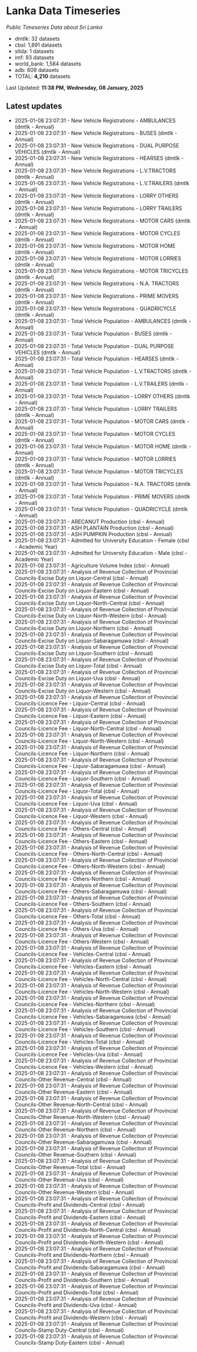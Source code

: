 # Lanka Data Timeseries
*Public Timeseries Data about Sri Lanka*

* dmtlk: 32 datasets
* cbsl: 1,891 datasets
* sltda: 1 datasets
* imf: 93 datasets
* world_bank: 1,584 datasets
* adb: 609 datasets
* TOTAL: **4,210** datasets

Last Updated: **11:38 PM, Wednesday, 08 January, 2025**

## Latest updates

* 2025-01-08 23:07:31 - New Vehicle Registrations - AMBULANCES (dmtlk - Annual)
* 2025-01-08 23:07:31 - New Vehicle Registrations - BUSES (dmtlk - Annual)
* 2025-01-08 23:07:31 - New Vehicle Registrations - DUAL PURPOSE VEHICLES (dmtlk - Annual)
* 2025-01-08 23:07:31 - New Vehicle Registrations - HEARSES (dmtlk - Annual)
* 2025-01-08 23:07:31 - New Vehicle Registrations - L.V.TRACTORS (dmtlk - Annual)
* 2025-01-08 23:07:31 - New Vehicle Registrations - L.V.TRAILERS (dmtlk - Annual)
* 2025-01-08 23:07:31 - New Vehicle Registrations - LORRY OTHERS (dmtlk - Annual)
* 2025-01-08 23:07:31 - New Vehicle Registrations - LORRY TRAILERS (dmtlk - Annual)
* 2025-01-08 23:07:31 - New Vehicle Registrations - MOTOR CARS (dmtlk - Annual)
* 2025-01-08 23:07:31 - New Vehicle Registrations - MOTOR CYCLES (dmtlk - Annual)
* 2025-01-08 23:07:31 - New Vehicle Registrations - MOTOR HOME (dmtlk - Annual)
* 2025-01-08 23:07:31 - New Vehicle Registrations - MOTOR LORRIES (dmtlk - Annual)
* 2025-01-08 23:07:31 - New Vehicle Registrations - MOTOR TRICYCLES (dmtlk - Annual)
* 2025-01-08 23:07:31 - New Vehicle Registrations - N.A. TRACTORS (dmtlk - Annual)
* 2025-01-08 23:07:31 - New Vehicle Registrations - PRIME MOVERS (dmtlk - Annual)
* 2025-01-08 23:07:31 - New Vehicle Registrations - QUADRICYCLE (dmtlk - Annual)
* 2025-01-08 23:07:31 - Total Vehicle Population - AMBULANCES (dmtlk - Annual)
* 2025-01-08 23:07:31 - Total Vehicle Population - BUSES (dmtlk - Annual)
* 2025-01-08 23:07:31 - Total Vehicle Population - DUAL PURPOSE VEHICLES (dmtlk - Annual)
* 2025-01-08 23:07:31 - Total Vehicle Population - HEARSES (dmtlk - Annual)
* 2025-01-08 23:07:31 - Total Vehicle Population - L.V.TRACTORS (dmtlk - Annual)
* 2025-01-08 23:07:31 - Total Vehicle Population - L.V.TRAILERS (dmtlk - Annual)
* 2025-01-08 23:07:31 - Total Vehicle Population - LORRY OTHERS (dmtlk - Annual)
* 2025-01-08 23:07:31 - Total Vehicle Population - LORRY TRAILERS (dmtlk - Annual)
* 2025-01-08 23:07:31 - Total Vehicle Population - MOTOR CARS (dmtlk - Annual)
* 2025-01-08 23:07:31 - Total Vehicle Population - MOTOR CYCLES (dmtlk - Annual)
* 2025-01-08 23:07:31 - Total Vehicle Population - MOTOR HOME (dmtlk - Annual)
* 2025-01-08 23:07:31 - Total Vehicle Population - MOTOR LORRIES (dmtlk - Annual)
* 2025-01-08 23:07:31 - Total Vehicle Population - MOTOR TRICYCLES (dmtlk - Annual)
* 2025-01-08 23:07:31 - Total Vehicle Population - N.A. TRACTORS (dmtlk - Annual)
* 2025-01-08 23:07:31 - Total Vehicle Population - PRIME MOVERS (dmtlk - Annual)
* 2025-01-08 23:07:31 - Total Vehicle Population - QUADRICYCLE (dmtlk - Annual)
* 2025-01-08 23:07:31 - ARECANUT Production (cbsl - Annual)
* 2025-01-08 23:07:31 - ASH PLANTAIN Production (cbsl - Annual)
* 2025-01-08 23:07:31 - ASH PUMPKIN Production (cbsl - Annual)
* 2025-01-08 23:07:31 - Admitted for University Education - Female (cbsl - Academic Year)
* 2025-01-08 23:07:31 - Admitted for University Education - Male (cbsl - Academic Year)
* 2025-01-08 23:07:31 - Agriculture Volume Index (cbsl - Annual)
* 2025-01-08 23:07:31 - Analysis of Revenue Collection of Provincial Councils-Excise Duty on Liquor-Central (cbsl - Annual)
* 2025-01-08 23:07:31 - Analysis of Revenue Collection of Provincial Councils-Excise Duty on Liquor-Eastern (cbsl - Annual)
* 2025-01-08 23:07:31 - Analysis of Revenue Collection of Provincial Councils-Excise Duty on Liquor-North-Central (cbsl - Annual)
* 2025-01-08 23:07:31 - Analysis of Revenue Collection of Provincial Councils-Excise Duty on Liquor-North-Western (cbsl - Annual)
* 2025-01-08 23:07:31 - Analysis of Revenue Collection of Provincial Councils-Excise Duty on Liquor-Northern (cbsl - Annual)
* 2025-01-08 23:07:31 - Analysis of Revenue Collection of Provincial Councils-Excise Duty on Liquor-Sabaragamuwa (cbsl - Annual)
* 2025-01-08 23:07:31 - Analysis of Revenue Collection of Provincial Councils-Excise Duty on Liquor-Southern (cbsl - Annual)
* 2025-01-08 23:07:31 - Analysis of Revenue Collection of Provincial Councils-Excise Duty on Liquor-Total (cbsl - Annual)
* 2025-01-08 23:07:31 - Analysis of Revenue Collection of Provincial Councils-Excise Duty on Liquor-Uva (cbsl - Annual)
* 2025-01-08 23:07:31 - Analysis of Revenue Collection of Provincial Councils-Excise Duty on Liquor-Western (cbsl - Annual)
* 2025-01-08 23:07:31 - Analysis of Revenue Collection of Provincial Councils-Licence Fee - Liquor-Central (cbsl - Annual)
* 2025-01-08 23:07:31 - Analysis of Revenue Collection of Provincial Councils-Licence Fee - Liquor-Eastern (cbsl - Annual)
* 2025-01-08 23:07:31 - Analysis of Revenue Collection of Provincial Councils-Licence Fee - Liquor-North-Central (cbsl - Annual)
* 2025-01-08 23:07:31 - Analysis of Revenue Collection of Provincial Councils-Licence Fee - Liquor-North-Western (cbsl - Annual)
* 2025-01-08 23:07:31 - Analysis of Revenue Collection of Provincial Councils-Licence Fee - Liquor-Northern (cbsl - Annual)
* 2025-01-08 23:07:31 - Analysis of Revenue Collection of Provincial Councils-Licence Fee - Liquor-Sabaragamuwa (cbsl - Annual)
* 2025-01-08 23:07:31 - Analysis of Revenue Collection of Provincial Councils-Licence Fee - Liquor-Southern (cbsl - Annual)
* 2025-01-08 23:07:31 - Analysis of Revenue Collection of Provincial Councils-Licence Fee - Liquor-Total (cbsl - Annual)
* 2025-01-08 23:07:31 - Analysis of Revenue Collection of Provincial Councils-Licence Fee - Liquor-Uva (cbsl - Annual)
* 2025-01-08 23:07:31 - Analysis of Revenue Collection of Provincial Councils-Licence Fee - Liquor-Western (cbsl - Annual)
* 2025-01-08 23:07:31 - Analysis of Revenue Collection of Provincial Councils-Licence Fee - Others-Central (cbsl - Annual)
* 2025-01-08 23:07:31 - Analysis of Revenue Collection of Provincial Councils-Licence Fee - Others-Eastern (cbsl - Annual)
* 2025-01-08 23:07:31 - Analysis of Revenue Collection of Provincial Councils-Licence Fee - Others-North-Central (cbsl - Annual)
* 2025-01-08 23:07:31 - Analysis of Revenue Collection of Provincial Councils-Licence Fee - Others-North-Western (cbsl - Annual)
* 2025-01-08 23:07:31 - Analysis of Revenue Collection of Provincial Councils-Licence Fee - Others-Northern (cbsl - Annual)
* 2025-01-08 23:07:31 - Analysis of Revenue Collection of Provincial Councils-Licence Fee - Others-Sabaragamuwa (cbsl - Annual)
* 2025-01-08 23:07:31 - Analysis of Revenue Collection of Provincial Councils-Licence Fee - Others-Southern (cbsl - Annual)
* 2025-01-08 23:07:31 - Analysis of Revenue Collection of Provincial Councils-Licence Fee - Others-Total (cbsl - Annual)
* 2025-01-08 23:07:31 - Analysis of Revenue Collection of Provincial Councils-Licence Fee - Others-Uva (cbsl - Annual)
* 2025-01-08 23:07:31 - Analysis of Revenue Collection of Provincial Councils-Licence Fee - Others-Western (cbsl - Annual)
* 2025-01-08 23:07:31 - Analysis of Revenue Collection of Provincial Councils-Licence Fee - Vehicles-Central (cbsl - Annual)
* 2025-01-08 23:07:31 - Analysis of Revenue Collection of Provincial Councils-Licence Fee - Vehicles-Eastern (cbsl - Annual)
* 2025-01-08 23:07:31 - Analysis of Revenue Collection of Provincial Councils-Licence Fee - Vehicles-North-Central (cbsl - Annual)
* 2025-01-08 23:07:31 - Analysis of Revenue Collection of Provincial Councils-Licence Fee - Vehicles-North-Western (cbsl - Annual)
* 2025-01-08 23:07:31 - Analysis of Revenue Collection of Provincial Councils-Licence Fee - Vehicles-Northern (cbsl - Annual)
* 2025-01-08 23:07:31 - Analysis of Revenue Collection of Provincial Councils-Licence Fee - Vehicles-Sabaragamuwa (cbsl - Annual)
* 2025-01-08 23:07:31 - Analysis of Revenue Collection of Provincial Councils-Licence Fee - Vehicles-Southern (cbsl - Annual)
* 2025-01-08 23:07:31 - Analysis of Revenue Collection of Provincial Councils-Licence Fee - Vehicles-Total (cbsl - Annual)
* 2025-01-08 23:07:31 - Analysis of Revenue Collection of Provincial Councils-Licence Fee - Vehicles-Uva (cbsl - Annual)
* 2025-01-08 23:07:31 - Analysis of Revenue Collection of Provincial Councils-Licence Fee - Vehicles-Western (cbsl - Annual)
* 2025-01-08 23:07:31 - Analysis of Revenue Collection of Provincial Councils-Other Revenue-Central (cbsl - Annual)
* 2025-01-08 23:07:31 - Analysis of Revenue Collection of Provincial Councils-Other Revenue-Eastern (cbsl - Annual)
* 2025-01-08 23:07:31 - Analysis of Revenue Collection of Provincial Councils-Other Revenue-North-Central (cbsl - Annual)
* 2025-01-08 23:07:31 - Analysis of Revenue Collection of Provincial Councils-Other Revenue-North-Western (cbsl - Annual)
* 2025-01-08 23:07:31 - Analysis of Revenue Collection of Provincial Councils-Other Revenue-Northern (cbsl - Annual)
* 2025-01-08 23:07:31 - Analysis of Revenue Collection of Provincial Councils-Other Revenue-Sabaragamuwa (cbsl - Annual)
* 2025-01-08 23:07:31 - Analysis of Revenue Collection of Provincial Councils-Other Revenue-Southern (cbsl - Annual)
* 2025-01-08 23:07:31 - Analysis of Revenue Collection of Provincial Councils-Other Revenue-Total (cbsl - Annual)
* 2025-01-08 23:07:31 - Analysis of Revenue Collection of Provincial Councils-Other Revenue-Uva (cbsl - Annual)
* 2025-01-08 23:07:31 - Analysis of Revenue Collection of Provincial Councils-Other Revenue-Western (cbsl - Annual)
* 2025-01-08 23:07:31 - Analysis of Revenue Collection of Provincial Councils-Profit and Dividends-Central (cbsl - Annual)
* 2025-01-08 23:07:31 - Analysis of Revenue Collection of Provincial Councils-Profit and Dividends-Eastern (cbsl - Annual)
* 2025-01-08 23:07:31 - Analysis of Revenue Collection of Provincial Councils-Profit and Dividends-North-Central (cbsl - Annual)
* 2025-01-08 23:07:31 - Analysis of Revenue Collection of Provincial Councils-Profit and Dividends-North-Western (cbsl - Annual)
* 2025-01-08 23:07:31 - Analysis of Revenue Collection of Provincial Councils-Profit and Dividends-Northern (cbsl - Annual)
* 2025-01-08 23:07:31 - Analysis of Revenue Collection of Provincial Councils-Profit and Dividends-Sabaragamuwa (cbsl - Annual)
* 2025-01-08 23:07:31 - Analysis of Revenue Collection of Provincial Councils-Profit and Dividends-Southern (cbsl - Annual)
* 2025-01-08 23:07:31 - Analysis of Revenue Collection of Provincial Councils-Profit and Dividends-Total (cbsl - Annual)
* 2025-01-08 23:07:31 - Analysis of Revenue Collection of Provincial Councils-Profit and Dividends-Uva (cbsl - Annual)
* 2025-01-08 23:07:31 - Analysis of Revenue Collection of Provincial Councils-Profit and Dividends-Western (cbsl - Annual)
* 2025-01-08 23:07:31 - Analysis of Revenue Collection of Provincial Councils-Stamp Duty-Central (cbsl - Annual)
* 2025-01-08 23:07:31 - Analysis of Revenue Collection of Provincial Councils-Stamp Duty-Eastern (cbsl - Annual)